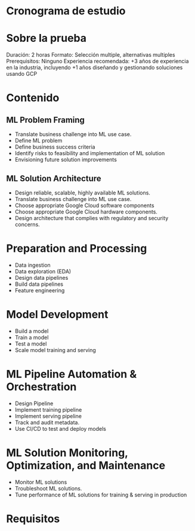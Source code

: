 
# Cronograma de estudio
# Sobre la prueba
Duración: 2 horas
Formato: Selección multiple, alternativas multiples
Prerequisitos: Ninguno
Experiencia recomendada: +3 años de experiencia en la industria, incluyendo +1 años diseñando y gestionando soluciones usando GCP
# Contenido
## ML Problem Framing
* Translate business challenge into ML use case.
* Define ML problem
* Define business success criteria
* Identify risks to feasibility and implementation of ML solution
* Envisioning future solution improvements
## ML Solution Architecture
* Design reliable, scalable, highly available ML solutions.
* Translate business challenge into ML use case.
* Choose appropriate Google Cloud software components
* Choose appropriate Google Cloud hardware components.
* Design architecture that complies with regulatory and security concerns.
# Preparation and Processing
* Data ingestion
* Data exploration (EDA)
* Design data pipelines
* Build data pipelines
* Feature engineering
# Model Development
* Build a model
* Train a model
* Test a model
* Scale model training and serving
# ML Pipeline Automation &  Orchestration
* Design Pipeline
* Implement training pipeline
* Implement serving pipeline
* Track and audit metadata.
* Use CI/CD to test and deploy models
# ML Solution Monitoring, Optimization, and Maintenance
* Monitor ML solutions
* Troubleshoot ML solutions.
* Tune performance of ML solutions for training & serving in production
# Requisitos
